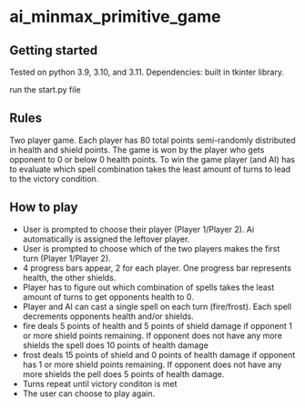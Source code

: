 # ai_minmax_primitive_game

## Getting started
Tested on python 3.9, 3.10, and 3.11.
Dependencies: built in tkinter library.

run the start.py file

## Rules
Two player game.
Each player has 80 total points semi-randomly distributed in health and shield points.
The game is won by the player who gets opponent to 0 or below 0 health points.
To win the game player (and AI) has to evaluate which spell combination takes the least
amount of turns to lead to the victory condition.

## How to play
- User is prompted to choose their player (Player 1/Player 2). 
Ai automatically is assigned the leftover player.
- User is prompted to choose which of the two players makes the first turn (Player 1/Player 2).
- 4 progress bars appear, 2 for each player. One progress bar represents health, the other shields.
- Player has to figure out which combination of spells takes the least amount of turns to get opponents health to 0.
- Player and AI can cast a single spell on each turn (fire/frost). Each spell decrements opponents health and/or shields.
- fire deals 5 points of health and 5 points of shield damage if opponent 1 or more shield points remaining. If opponent does not have any more shields the spell does 10 points of health damage
- frost deals 15 points of shield and 0 points of health damage if opponent has 1 or more shield points remaining. If opponent does not have any more shields the pell does 5 points of health damage.
- Turns repeat until victory conditon is met
- The user can choose to play again.
